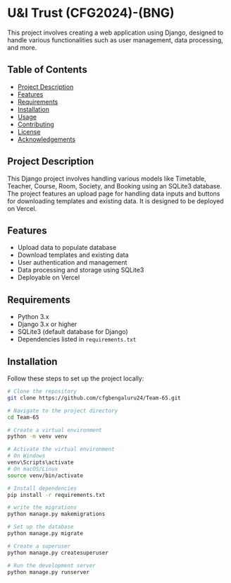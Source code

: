 # U&I Trust (CFG2024)-(BNG)

This project involves creating a web application using Django, designed to handle various functionalities such as user management, data processing, and more.

## Table of Contents

- [Project Description](#project-description)
- [Features](#features)
- [Requirements](#requirements)
- [Installation](#installation)
- [Usage](#usage)
- [Contributing](#contributing)
- [License](#license)
- [Acknowledgements](#acknowledgements)

## Project Description

This Django project involves handling various models like Timetable, Teacher, Course, Room, Society, and Booking using an SQLite3 database. The project features an upload page for handling data inputs and buttons for downloading templates and existing data. It is designed to be deployed on Vercel.

## Features

- Upload data to populate database
- Download templates and existing data
- User authentication and management
- Data processing and storage using SQLite3
- Deployable on Vercel

## Requirements

- Python 3.x
- Django 3.x or higher
- SQLite3 (default database for Django)
- Dependencies listed in `requirements.txt`

## Installation

Follow these steps to set up the project locally:

```bash
# Clone the repository
git clone https://github.com/cfgbengaluru24/Team-65.git

# Navigate to the project directory
cd Team-65

# Create a virtual environment
python -m venv venv

# Activate the virtual environment
# On Windows
venv\Scripts\activate
# On macOS/Linux
source venv/bin/activate

# Install dependencies
pip install -r requirements.txt

# write the migrations
python manage.py makemigrations

# Set up the database
python manage.py migrate

# Create a superuser
python manage.py createsuperuser

# Run the development server
python manage.py runserver
